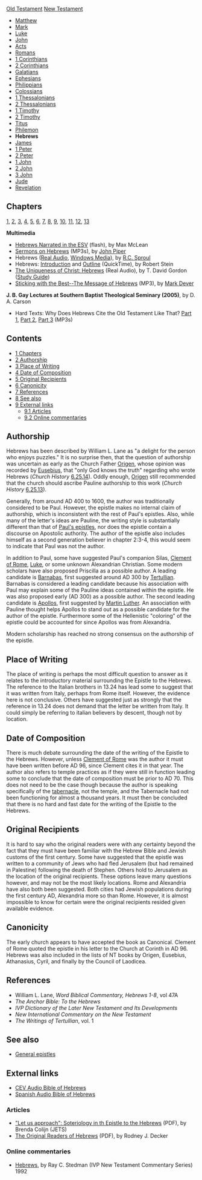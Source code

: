 [Old Testament](Old_Testament "Old Testament")
[New Testament](New_Testament "New Testament")
-   [Matthew](Gospel_of_Matthew "Gospel of Matthew")
-   [Mark](Gospel_of_Mark "Gospel of Mark")
-   [Luke](Gospel_of_Luke "Gospel of Luke")
-   [John](Gospel_of_John "Gospel of John")
-   [Acts](Acts_of_the_Apostles "Acts of the Apostles")
-   [Romans](Epistle_to_the_Romans "Epistle to the Romans")
-   [1 Corinthians](First_Epistle_to_the_Corinthians "First Epistle to the Corinthians")
-   [2 Corinthians](Second_Epistle_to_the_Corinthians "Second Epistle to the Corinthians")
-   [Galatians](Epistle_to_the_Galatians "Epistle to the Galatians")
-   [Ephesians](Epistle_to_the_Ephesians "Epistle to the Ephesians")
-   [Philippians](Epistle_to_the_Philippians "Epistle to the Philippians")
-   [Colossians](Epistle_to_the_Colossians "Epistle to the Colossians")
-   [1 Thessalonians](First_Epistle_to_the_Thessalonians "First Epistle to the Thessalonians")
-   [2 Thessalonians](Second_Epistle_to_the_Thessalonians "Second Epistle to the Thessalonians")
-   [1 Timothy](First_Epistle_to_Timothy "First Epistle to Timothy")
-   [2 Timothy](Second_Epistle_to_Timothy "Second Epistle to Timothy")
-   [Titus](Epistle_to_Titus "Epistle to Titus")
-   [Philemon](Epistle_to_Philemon "Epistle to Philemon")
-   **Hebrews**
-   [James](Epistle_of_James "Epistle of James")
-   [1 Peter](First_Epistle_of_Peter "First Epistle of Peter")
-   [2 Peter](Second_Epistle_of_Peter "Second Epistle of Peter")
-   [1 John](First_Epistle_of_John "First Epistle of John")
-   [2 John](Second_Epistle_of_John "Second Epistle of John")
-   [3 John](Third_Epistle_of_John "Third Epistle of John")
-   [Jude](Epistle_of_Jude "Epistle of Jude")
-   [Revelation](Book_of_Revelation "Book of Revelation")

## Chapters

[1](index.php?title=Hebrews_1&action=edit&redlink=1 "Hebrews 1 (page does not exist)"),
[2](index.php?title=Hebrews_2&action=edit&redlink=1 "Hebrews 2 (page does not exist)"),
[3](index.php?title=Hebrews_3&action=edit&redlink=1 "Hebrews 3 (page does not exist)"),
[4](index.php?title=Hebrews_4&action=edit&redlink=1 "Hebrews 4 (page does not exist)"),
[5](index.php?title=Hebrews_5&action=edit&redlink=1 "Hebrews 5 (page does not exist)"),
[6](Hebrews_6 "Hebrews 6"),
[7](index.php?title=Hebrews_7&action=edit&redlink=1 "Hebrews 7 (page does not exist)"),
[8](index.php?title=Hebrews_8&action=edit&redlink=1 "Hebrews 8 (page does not exist)"),
[9](index.php?title=Hebrews_9&action=edit&redlink=1 "Hebrews 9 (page does not exist)"),
[10](Hebrews_10 "Hebrews 10"),
[11](index.php?title=Hebrews_11&action=edit&redlink=1 "Hebrews 11 (page does not exist)"),
[12](Hebrews_12 "Hebrews 12"), [13](Hebrews_13 "Hebrews 13")

**Multimedia**

-   [Hebrews Narrated in the ESV](http://www.gnpcb.org/esv/search/?q=hebrews)
    (flash), by Max McLean
-   [Sermons on Hebrews](http://www.archive.org/audio/audio-details-db.php?collectionid=Hebrews&collection=opensource_audio)
    (MP3s), by [John Piper](John_Piper "John Piper")
-   Hebrews
    ([Real Audio](http://broadcast.ligonier.org/playlists/rym20051029.m3u),
    [Windows Media](http://broadcast.ligonier.org/playlists/rym20051029.asx)),
    by [R.C. Sproul](R.C._Sproul "R.C. Sproul")
-   Hebrews:
    [Introduction](http://biblicaltraining.org/audio/NT502/nt2_stein_44.mov)
    and
    [Outline](http://biblicaltraining.org/audio/NT502/nt2_stein_45.mov)
    (QuickTime), by Robert Stein
-   [The Uniqueness of Christ: Hebrews](http://www.gordonconwell.edu/audio/nt2w11.ram)
    (Real Audio), by T. David Gordon
    ([Study Guide](http://www.gordonconwell.edu/ockenga/dimensions/nt2/pdf/nt2_11.pdf))
-   [Sticking with the Best--The Message of Hebrews](http://dl.salemweb.net/?mg=B2F57FB0-39ED-4115-8CE4-E5D63B81D706)
    (MP3), by [Mark Dever](Mark_Dever "Mark Dever")

**J. B. Gay Lectures at Southern Baptist Theological Seminary (2005)**,
by D. A. Carson

-   Hard Texts: Why Does Hebrews Cite the Old Testament Like That?
    [Part 1](http://www.sbts.edu/MP3/JBGay/2005Carson01.mp3),
    [Part 2](http://www.sbts.edu/MP3/JBGay/2005Carson02.mp3),
    [Part 3](http://www.sbts.edu/MP3/JBGay/2005Carson03.mp3) (MP3s)

## Contents

-   [1 Chapters](#Chapters)
-   [2 Authorship](#Authorship)
-   [3 Place of Writing](#Place_of_Writing)
-   [4 Date of Composition](#Date_of_Composition)
-   [5 Original Recipients](#Original_Recipients)
-   [6 Canonicity](#Canonicity)
-   [7 References](#References)
-   [8 See also](#See_also)
-   [9 External links](#External_links)
    -   [9.1 Articles](#Articles)
    -   [9.2 Online commentaries](#Online_commentaries)


## Authorship

Hebrews has been described by William L. Lane as "a delight for the
person who enjoys puzzles." It is no surprise then, that the
question of authorship was uncertain as early as the Church Father
[Origen](Origen "Origen"), whose opinion was recorded by
[Eusebius](Eusebius "Eusebius"), that "only God knows the truth"
regarding who wrote Hebrews (*Church History*
[6.25.14](http://www.ccel.org/ccel/schaff/npnf201.iii.xi.xxv.html)).
Oddly enough, [Origen](Origen "Origen") still recommended that the
church should ascribe Pauline authorship to this work
(*Church History*
[6.25.13](http://www.ccel.org/ccel/schaff/npnf201.iii.xi.xxv.html)).

Generally, from around AD 400 to 1600, the author was traditionally
considered to be Paul. However, the epistle makes no internal claim
of authorship, which is inconsistent with the rest of Paul's
epistles. Also, while many of the letter's ideas are Pauline, the
writing style is substantially different than that of
[Paul's epistles](New_Testament#Pauline_Epistles "New Testament"),
nor does the epistle contain a discourse on Apostolic authority.
The author of the epistle also includes himself as a second
generation believer in chapter 2:3-4, this would seem to indicate
that Paul was not the author.

In addition to Paul, some have suggested Paul's companion Silas,
[Clement of Rome](Clement_of_Rome "Clement of Rome"),
[Luke](Luke "Luke"), or some unknown Alexandrian Christian. Some
modern scholars have also proposed Priscilla as a possible author.
A leading candidate is
[Barnabas](index.php?title=Barnabas&action=edit&redlink=1 "Barnabas (page does not exist)"),
first suggested around AD 300 by
[Tertullian](Tertullian "Tertullian"). Barnabas is considered a
leading candidate because his association with Paul may explain
some of the Pauline ideas contained within the epistle. He was also
proposed early (AD 300) as a possible author. The second leading
candidate is
[Apollos](index.php?title=Apollos&action=edit&redlink=1 "Apollos (page does not exist)"),
first suggested by [Martin Luther](Martin_Luther "Martin Luther").
An association with Pauline thought helps Apollos to stand out as a
possible candidate for the author of the epistle. Furthermore some
of the Hellenistic "coloring" of the epistle could be accounted for
since Apollos was from Alexandria.

Modern scholarship has reached no strong consensus on the
authorship of the epistle.

## Place of Writing

The place of writing is perhaps the most difficult question to
answer as it relates to the introductory material surrounding the
Epistle to the Hebrews. The reference to the Italian brothers in
13.24 has lead some to suggest that it was written from Italy,
perhaps from Rome itself. However, the evidence here is not
conclusive. Others have suggested just as strongly that the
reference in 13.24 does not demand that the letter be written from
Italy. It could simply be referring to italian believers by
descent, though not by location.

## Date of Composition

There is much debate surrounding the date of the writing of the
Epistle to the Hebrews. However, unless
[Clement of Rome](Clement_of_Rome "Clement of Rome") was the author
it must have been written before AD 96, since Clement cites it in
that year. The author also refers to temple practices as if they
were still in function leading some to conclude that the date of
composition must be prior to AD 70. This does not need to be the
case though because the author is speaking specifically of the
[tabernacle](Tabernacle "Tabernacle"), not the temple, and the
Tabernacle had not been functioning for almost a thousand years. It
must then be concluded that there is no hard and fast date for the
writing of the Epistle to the Hebrews.

## Original Recipients

It is hard to say who the original readers were with any certainty
beyond the fact that they must have been familiar with the Hebrew
Bible and Jewish customs of the first century. Some have suggested
that the epistle was written to a community of Jews who had fled
Jerusalem (but had remained in Palestine) following the death of
Stephen. Others hold to Jerusalem as the location of the original
recipients. These options leave many questions however, and may not
be the most likely locations. Rome and Alexandria have also both
been suggested. Both cities had Jewish populations during the first
century AD, Alexandria more so than Rome. However, it is almost
impossible to know for certain were the original recipients resided
given available evidence.

## Canonicity

The early church appears to have accepted the book as Canonical.
Clement of Rome quoted the epistle in his letter to the Church at
Corinth in AD 96. Hebrews was also included in the lists of NT
books by Origen, Eusebius, Athanasius, Cyril, and finally by the
Council of Laodicea.

## References

-   William L. Lane, *Word Biblical Commentary, Hebrews 1-8*, vol
    47A
-   *The Anchor Bible: To the Hebrews*
-   *IVP Dictionary of the Later New Testament and Its Developments*
-   *New International Commentary on the New Testament*
-   *The Writings of Tertullian*, vol. 1

## See also

-   [General epistles](General_epistles "General epistles")

## External links

-   [CEV Audio Bible of Hebrews](http://www.biblegateway.com/bgaudio?passage=Hebrews&submit=Lookup)
-   [Spanish Audio Bible of Hebrews](http://www.biblegateway.com/bgaudio/spanish/LBLA/?passage=Hebrews&submit=Lookup)

### Articles

-   ["Let us approach": Soteriology in th Epistle to the Hebrews](http://www.etsjets.org/jets/journal/39/39-4/39-4-pp571-586_JETS.pdf)
    (PDF), by Brenda Colijn (JETS)
-   [The Original Readers of Hebrews](http://www.bbc.edu/journal/volume3_2/hebrews-decker.pdf)
    (PDF), by Rodney J. Decker

### Online commentaries

-   [Hebrews](http://www.raystedman.org/hebrews2/index.html), by
    Ray C. Stedman (IVP New Testament Commentary Series) 1992



